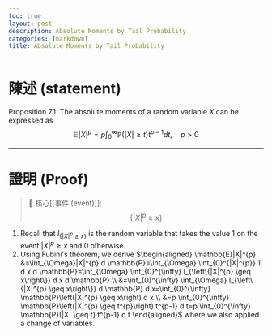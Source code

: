 ```yaml
---
toc: true
layout: post
description: Absolute Moments by Tail Probability
categories: [markdown]
title: Absolute Moments by Tail Probability
---
```



# 陳述 (statement)
Proposition 7.1. The absolute moments of a random variable $X$ can be expressed as
$$
\mathbb{E}|X|^{p}=p \int_{0}^{\infty} \mathbb{P}(|X| \geq t) t^{p-1} d t, \quad p>0
$$


---
# 證明 (Proof)

> 🦐 核心[[事件 (event)]]: $$\{|X|^{p} \geq x\}$$

1. Recall that $I_{\left\{|X|^{p} \geq x\right\}}$ is the random variable that takes the value 1 on the event $|X|^{p} \geq x$ and 0 otherwise. 
2. Using Fubini's theorem, we derive
$\begin{aligned}
\mathbb{E}|X|^{p} &=\int_{\Omega}|X|^{p} d \mathbb{P}=\int_{\Omega} \int_{0}^{|X|^{p}} 1 d x d \mathbb{P}=\int_{\Omega} \int_{0}^{\infty} I_{\left\{|X|^{p} \geq x\right\}} d x d \mathbb{P} \\
&=\int_{0}^{\infty} \int_{\Omega} I_{\left\{|X|^{p} \geq x\right\}} d \mathbb{P} d x=\int_{0}^{\infty} \mathbb{P}\left(|X|^{p} \geq x\right) d x \\
&=p \int_{0}^{\infty} \mathbb{P}\left(|X|^{p} \geq t^{p}\right) t^{p-1} d t=p \int_{0}^{\infty} \mathbb{P}(|X| \geq t) t^{p-1} d t
\end{aligned}$
where we also applied a change of variables.
